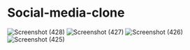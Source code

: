 # Social-media-clone
![Screenshot (428)](https://user-images.githubusercontent.com/52796108/159687683-06164f90-2e83-4050-8471-05a7fe299377.png)
![Screenshot (427)](https://user-images.githubusercontent.com/52796108/159687701-877892ff-afd3-4ec5-959b-20b2f2b00147.png)
![Screenshot (426)](https://user-images.githubusercontent.com/52796108/159687709-d08d4959-cff8-461f-8983-bd75dde91c0f.png)
![Screenshot (425)](https://user-images.githubusercontent.com/52796108/159687712-8e6ca86e-0447-4edc-8eb5-0a30e19cf307.png)
